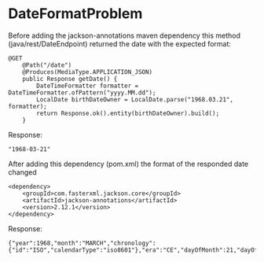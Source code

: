 # DateFormatProblem
Before adding the jackson-annotations maven dependency this method (java/rest/DateEndpoint) returned the date with the expected format:

```
@GET
    @Path("/date")
    @Produces(MediaType.APPLICATION_JSON)
    public Response getDate() {
        DateTimeFormatter formatter = DateTimeFormatter.ofPattern("yyyy.MM.dd");
        LocalDate birthDateOwner = LocalDate.parse("1968.03.21", formatter);
        return Response.ok().entity(birthDateOwner).build();
    }
```

Response:

```
"1968-03-21"
```

After adding this dependency (pom.xml) the format of the responded date changed


```
<dependency>
    <groupId>com.fasterxml.jackson.core</groupId>
    <artifactId>jackson-annotations</artifactId>
    <version>2.12.1</version>
</dependency>
```

Response:

```
{"year":1968,"month":"MARCH","chronology":{"id":"ISO","calendarType":"iso8601"},"era":"CE","dayOfMonth":21,"dayOfWeek":"THURSDAY","dayOfYear":81,"leapYear":true,"monthValue":3}
```
